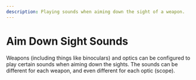 ```yaml
---
description: Playing sounds when aiming down the sight of a weapon.
---
```


# Aim Down Sight Sounds

Weapons (including things like binoculars) and optics can be configured to play certain sounds when aiming down the sights. The sounds can be different for each weapon, and even different for each optic (scope).
